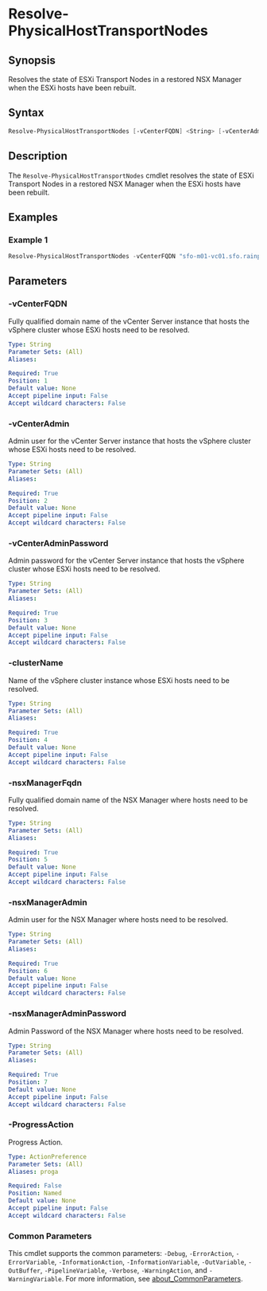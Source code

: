# Resolve-PhysicalHostTransportNodes

## Synopsis

Resolves the state of ESXi Transport Nodes in a restored NSX Manager when the ESXi hosts have been rebuilt.

## Syntax

```powershell
Resolve-PhysicalHostTransportNodes [-vCenterFQDN] <String> [-vCenterAdmin] <String> [-vCenterAdminPassword] <String> [-clusterName] <String> [-nsxManagerFqdn] <String> [-nsxManagerAdmin] <String> [-nsxManagerAdminPassword] <String> [-ProgressAction <ActionPreference>] [<CommonParameters>]
```

## Description

The `Resolve-PhysicalHostTransportNodes` cmdlet resolves the state of ESXi Transport Nodes in a restored NSX Manager when the ESXi hosts have been rebuilt.

## Examples

### Example 1

```powershell
Resolve-PhysicalHostTransportNodes -vCenterFQDN "sfo-m01-vc01.sfo.rainpole.io" -vCenterAdmin "administrator@vsphere.local" -vCenterAdminPassword "VMw@re1!" -clusterName "sfo-m01-cl01" -NsxManagerFQDN "sfo-m01-nsx01a.sfo.rainpole.io" -NsxManagerAdmin "admin" -NsxManagerAdminPassword "VMw@re1!VMw@re1!"
```

## Parameters

### -vCenterFQDN

Fully qualified domain name of the vCenter Server instance that hosts the vSphere cluster whose ESXi hosts need to be resolved.

```yaml
Type: String
Parameter Sets: (All)
Aliases:

Required: True
Position: 1
Default value: None
Accept pipeline input: False
Accept wildcard characters: False
```

### -vCenterAdmin

Admin user for the vCenter Server instance that hosts the vSphere cluster whose ESXi hosts need to be resolved.

```yaml
Type: String
Parameter Sets: (All)
Aliases:

Required: True
Position: 2
Default value: None
Accept pipeline input: False
Accept wildcard characters: False
```

### -vCenterAdminPassword

Admin password for the vCenter Server instance that hosts the vSphere cluster whose ESXi hosts need to be resolved.

```yaml
Type: String
Parameter Sets: (All)
Aliases:

Required: True
Position: 3
Default value: None
Accept pipeline input: False
Accept wildcard characters: False
```

### -clusterName

Name of the vSphere cluster instance whose ESXi hosts need to be resolved.

```yaml
Type: String
Parameter Sets: (All)
Aliases:

Required: True
Position: 4
Default value: None
Accept pipeline input: False
Accept wildcard characters: False
```

### -nsxManagerFqdn

Fully qualified domain name of the NSX Manager where hosts need to be resolved.

```yaml
Type: String
Parameter Sets: (All)
Aliases:

Required: True
Position: 5
Default value: None
Accept pipeline input: False
Accept wildcard characters: False
```

### -nsxManagerAdmin

Admin user for the NSX Manager where hosts need to be resolved.

```yaml
Type: String
Parameter Sets: (All)
Aliases:

Required: True
Position: 6
Default value: None
Accept pipeline input: False
Accept wildcard characters: False
```

### -nsxManagerAdminPassword

Admin Password of the NSX Manager where hosts need to be resolved.

```yaml
Type: String
Parameter Sets: (All)
Aliases:

Required: True
Position: 7
Default value: None
Accept pipeline input: False
Accept wildcard characters: False
```

### -ProgressAction

Progress Action.

```yaml
Type: ActionPreference
Parameter Sets: (All)
Aliases: proga

Required: False
Position: Named
Default value: None
Accept pipeline input: False
Accept wildcard characters: False
```

### Common Parameters

This cmdlet supports the common parameters: `-Debug`, `-ErrorAction`, `-ErrorVariable`, `-InformationAction`, `-InformationVariable`, `-OutVariable`, `-OutBuffer`, `-PipelineVariable`, `-Verbose`, `-WarningAction`, and `-WarningVariable`. For more information, see [about_CommonParameters](http://go.microsoft.com/fwlink/?LinkID=113216).
